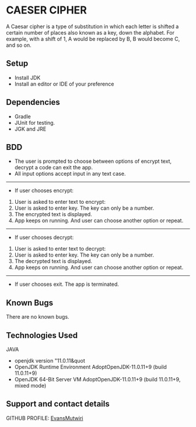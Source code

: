 # CAESER CIPHER
A Caesar cipher is a type of substitution in which each letter is shifted a certain number of places also known as a key, down the alphabet.
For example, with a shift of 1, A would be replaced by B, B would become C, and so on.

## Setup
- Install JDK
- Install an editor or IDE of your preference

## Dependencies
- Gradle
- JUnit for testing.
- JGK and JRE
## BDD
- The user is prompted to choose between options of encrypt text, decrypt a code can exit the app.
- All input options accept input in any text case.
- - -
- If user chooses encrypt:  
1. User is asked to enter text to encrypt:  
2. User is asked to enter key. The key can only be a number.
3. The encrypted text is displayed.
4. App keeps on running. And user can choose another option or repeat.
- - -
- If user chooses decrypt:  
1. User is asked to enter text to decrypt:
2. User is asked to enter key. The key can only be a number.
3. The decrypted text is displayed.
4. App keeps on running. And user can choose another option or repeat.
---
- If user chooses exit. The app is terminated.

## Known Bugs
There are no known bugs.

## Technologies Used
JAVA
- openjdk version &quot;11.0.11&quot
- OpenJDK Runtime Environment AdoptOpenJDK-11.0.11+9 (build 11.0.11+9)
- OpenJDK 64-Bit Server VM AdoptOpenJDK-11.0.11+9 (build 11.0.11+9, mixed mode)

## Support and contact details
GITHUB PROFILE: [EvansMutwiri](https://github.com/EvansMutwiri)